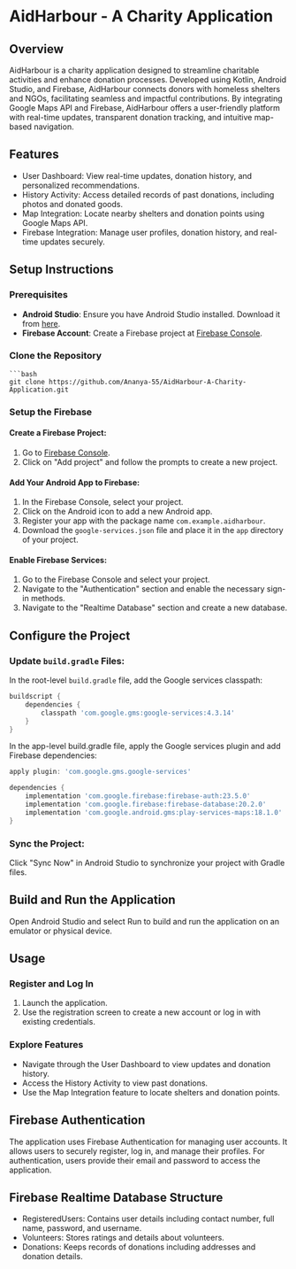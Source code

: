 # AidHarbour - A Charity Application

## Overview

AidHarbour is a charity application designed to streamline charitable activities and enhance donation processes. Developed using Kotlin, Android Studio, and Firebase, AidHarbour connects donors with homeless shelters and NGOs, facilitating seamless and impactful contributions. By integrating Google Maps API and Firebase, AidHarbour offers a user-friendly platform with real-time updates, transparent donation tracking, and intuitive map-based navigation.

## Features

- User Dashboard: View real-time updates, donation history, and personalized recommendations.
- History Activity: Access detailed records of past donations, including photos and donated goods.
- Map Integration: Locate nearby shelters and donation points using Google Maps API.
- Firebase Integration: Manage user profiles, donation history, and real-time updates securely.


## Setup Instructions

### Prerequisites

- **Android Studio**: Ensure you have Android Studio installed. Download it from [here](https://developer.android.com/studio).
- **Firebase Account**: Create a Firebase project at [Firebase Console](https://console.firebase.google.com/).

### Clone the Repository
    ```bash
    git clone https://github.com/Ananya-55/AidHarbour-A-Charity-Application.git  

### Setup the Firebase

#### Create a Firebase Project:

1. Go to [Firebase Console](https://console.firebase.google.com/).
2. Click on "Add project" and follow the prompts to create a new project.

#### Add Your Android App to Firebase:

1. In the Firebase Console, select your project.
2. Click on the Android icon to add a new Android app.
3. Register your app with the package name `com.example.aidharbour`.
4. Download the `google-services.json` file and place it in the `app` directory of your project.

#### Enable Firebase Services:

1. Go to the Firebase Console and select your project.
2. Navigate to the "Authentication" section and enable the necessary sign-in methods.
3. Navigate to the "Realtime Database" section and create a new database.


## Configure the Project

### Update `build.gradle` Files:

In the root-level `build.gradle` file, add the Google services classpath:

```gradle
buildscript {
    dependencies {
        classpath 'com.google.gms:google-services:4.3.14'
    }
}
```
In the app-level build.gradle file, apply the Google services plugin and add Firebase dependencies:

```gradle
apply plugin: 'com.google.gms.google-services'

dependencies {
    implementation 'com.google.firebase:firebase-auth:23.5.0'
    implementation 'com.google.firebase:firebase-database:20.2.0'
    implementation 'com.google.android.gms:play-services-maps:18.1.0'
}
```

### Sync the Project:

Click "Sync Now" in Android Studio to synchronize your project with Gradle files.

## Build and Run the Application

Open Android Studio and select Run to build and run the application on an emulator or physical device.

## Usage

### Register and Log In

1. Launch the application.
2. Use the registration screen to create a new account or log in with existing credentials.

### Explore Features

- Navigate through the User Dashboard to view updates and donation history.
- Access the History Activity to view past donations.
- Use the Map Integration feature to locate shelters and donation points.

## Firebase Authentication

The application uses Firebase Authentication for managing user accounts. It allows users to securely register, log in, and manage their profiles. For authentication, users provide their email and password to access the application.

## Firebase Realtime Database Structure 

- RegisteredUsers: Contains user details including contact number, full name, password, and username.
- Volunteers: Stores ratings and details about volunteers.
- Donations: Keeps records of donations including addresses and donation details.









